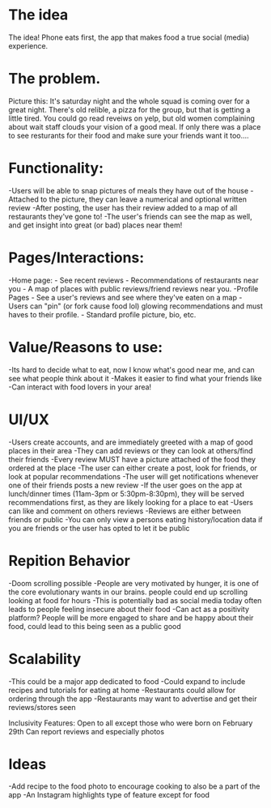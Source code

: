# The idea
The idea! Phone eats first, the app that makes food a true social (media) experience.


# The problem. 
Picture this: It's saturday night and the whole squad is coming over for a great night. There's old relible, a pizza for the group, but that is getting a little tired. You could go read reveiws on yelp, but old women complaining about wait staff clouds your vision of a good meal. If only there was a place to see resturants for their food and make sure your friends want it too....


# Functionality:
-Users will be able to snap pictures of meals they have out of the house
-Attached to the picture, they can leave a numerical and optional written review
-After posting, the user has their review added to a map of all restaurants they've gone to!
-The user's friends can see the map as well, and get insight into great (or bad) places near them!

# Pages/Interactions:
  -Home page:
      - See recent reviews
      - Recommendations of restaurants near you
      - A map of places with public reviews/friend reviews near you.
  -Profile Pages
      - See a user's reviews and see where they've eaten on a map
      - Users can "pin" (or fork cause food lol) glowing recommendations and must haves to their profile.
      - Standard profile picture, bio, etc.
  
  # Value/Reasons to use:
  -Its hard to decide what to eat, now I know what's good near me, and can see what people think about it
  -Makes it easier to find what your friends like
  -Can interact with food lovers in your area!

# UI/UX
-Users create accounts, and are immediately greeted with a map of good places in their area
-They can add reviews or they can look at others/find their friends
-Every review MUST have a picture attached of the food they ordered at the place 
-The user can either create a post, look for friends, or look at popular recommendations
-The user will get notifications whenever one of their friends posts a new review
-If the user goes on the app at lunch/dinner times (11am-3pm or 5:30pm-8:30pm), they will be served recommendations first, as they are likely looking for a place to eat
-Users can like and comment on others reviews
-Reviews are either between friends or public
-You can only view a persons eating history/location data if you are friends or the user has opted to let it be public 

# Repition Behavior
-Doom scrolling possible
-People are very motivated by hunger, it is one of the core evolutionary wants in our brains. people could end up scrolling looking at food for hours
  -This is potentially bad as social media today often leads to people feeling insecure about their food
    -Can act as a positivity platform? People will be more engaged to share and be happy about their food, could lead to this being seen as a public good


# Scalability
-This could be a major app dedicated to food
-Could expand to include recipes and tutorials for eating at home
-Restaurants could allow for ordering through the app
-Restaurants may want to advertise and get their reviews/stores seen

Inclusivity Features:
Open to all except those who were born on February 29th
Can report reviews and especially photos 

# Ideas
-Add recipe to the food photo to encourage cooking to also be a part of the app
-An Instagram highlights type of feature except for food

